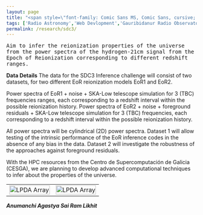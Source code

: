```yaml
---
layout: page
title: "<span style=\"font-family: Comic Sans MS, Comic Sans, cursive; font-size:32px;\"> SKAO Science Data Challenge 3b - Inference </span> "
tags: ['Radio Astronomy','Web Devlopment','Gauribidanur Radio Observatory']
permalink: /research/sdc3/
---
```


<span style="font-family: 'Andale Mono', monospace;"> Aim to infer the reionization properties of the universe from the power spectra of the hydrogen-21cm signal from the Epoch of Reionization corresponding to different redshift ranges.  </span>


**Data Details**
The data for the SDC3 Inference challenge will consist of two datasets, for two different EoR reionization models EoR1 and EoR2. 

Power spectra of EoR1 + noise + SKA-Low telescope simulation for 3 (TBC) frequencies ranges, each corresponding to a redshift interval within the possible reionization history. 
Power spectra of EoR2 + noise + foreground residuals + SKA-Low telescope simulation for 3 (TBC) frequencies, each corresponding to a redshift interval within the possible reionization history. 

All power spectra will be cylindrical (2D) power spectra. Dataset 1 will allow testing of the intrinsic performance of the EoR inference codes in the absence of any bias in the data. Dataset 2 will investigate the robustness of the approaches against foreground residuals. 

With the HPC resources from the Centro de Supercomputación de Galicia (CESGA), we are planning to develop advanced computational techniques to infer about the properties of the universe.


<table style="width: 100%;">
<tr>

<td style="width: 50%;"> <!-- Image cell with 40% width -->
<img src="https://github.com/astropi-b/astropi-b.github.io/assets/78492090/df92c0fe-9668-4366-a0d1-5af24bbda480" alt="LPDA Array" style="width: 100%;">
</td>
<td valign="middle" style="width: 50%;"> <!-- Text cell with 60% width -->
<img src="https://github.com/astropi-b/astropi-b.github.io/assets/78492090/df92c0fe-9668-4366-a0d1-5af24bbda480" alt="LPDA Array" style="width: 100%;">
</td>

</tr>
</table>


***Anumanchi Agastya Sai Ram Likhit***

 

